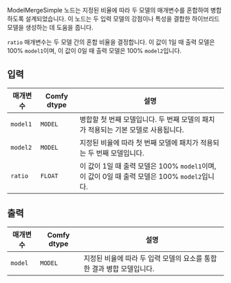 
ModelMergeSimple 노드는 지정된 비율에 따라 두 모델의 매개변수를 혼합하여 병합하도록 설계되었습니다. 이 노드는 두 입력 모델의 강점이나 특성을 결합한 하이브리드 모델을 생성하는 데 도움을 줍니다.

`ratio` 매개변수는 두 모델 간의 혼합 비율을 결정합니다. 이 값이 1일 때 출력 모델은 100% `model1`이며, 이 값이 0일 때 출력 모델은 100% `model2`입니다.

## 입력

| 매개변수 | Comfy dtype | 설명 |
|-----------|-------------|-------------|
| `model1`  | `MODEL`     | 병합할 첫 번째 모델입니다. 두 번째 모델의 패치가 적용되는 기본 모델로 사용됩니다. |
| `model2`  | `MODEL`     | 지정된 비율에 따라 첫 번째 모델에 패치가 적용되는 두 번째 모델입니다. |
| `ratio`   | `FLOAT`     | 이 값이 1일 때 출력 모델은 100% `model1`이며, 이 값이 0일 때 출력 모델은 100% `model2`입니다. |

## 출력

| 매개변수 | Comfy dtype | 설명 |
|-----------|-------------|-------------|
| `model`   | `MODEL`     | 지정된 비율에 따라 두 입력 모델의 요소를 통합한 결과 병합 모델입니다. |
